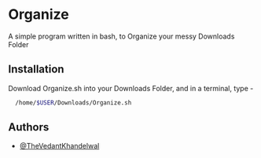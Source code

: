 
# Organize

A simple program written in bash, to Organize your messy Downloads Folder



## Installation

Download Organize.sh into your Downloads Folder, and in a terminal, type -

```bash
  /home/$USER/Downloads/Organize.sh
```
    
## Authors

- [@TheVedantKhandelwal](https://www.github.com/TheVedantKhandelwal)

